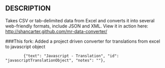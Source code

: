 ## DESCRIPTION

Takes CSV or tab-delimited data from Excel and converts it into several web-friendly formats, include JSON and XML.
View it in action here: http://shancarter.github.com/mr-data-converter/

###This fork:
Added a project driven converter for translations from excel to javascript object 

            {"text": "Javascript - Translation", "id": "javascriptTranslationObject", "notes": ""},
